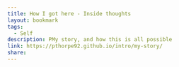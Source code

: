 ```yaml
---
title: How I got here - Inside thoughts
layout: bookmark
tags:
  - Self
description: PMy story, and how this is all possible
link: https://pthorpe92.github.io/intro/my-story/
share:
---
```


